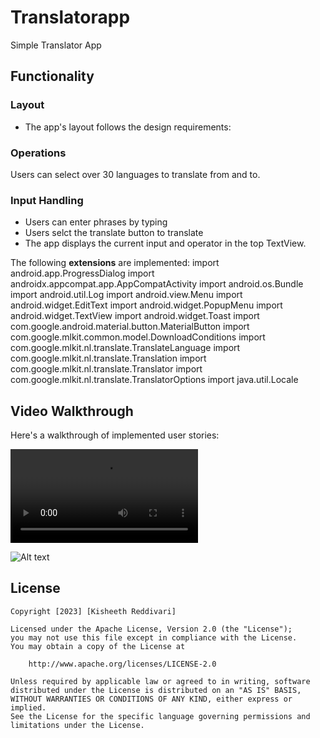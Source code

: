 # Translatorapp
Simple Translator App

## Functionality

### Layout
- The app's layout follows the design requirements:
   

### Operations
Users can select over 30 languages to translate from and to. 


### Input Handling
- Users can enter phrases by typing
- Users selct the translate button to translate
- The app displays the current input and operator in the top TextView.



The following **extensions** are implemented:
import android.app.ProgressDialog
import androidx.appcompat.app.AppCompatActivity
import android.os.Bundle
import android.util.Log
import android.view.Menu
import android.widget.EditText
import android.widget.PopupMenu
import android.widget.TextView
import android.widget.Toast
import com.google.android.material.button.MaterialButton
import com.google.mlkit.common.model.DownloadConditions
import com.google.mlkit.nl.translate.TranslateLanguage
import com.google.mlkit.nl.translate.Translation
import com.google.mlkit.nl.translate.Translator
import com.google.mlkit.nl.translate.TranslatorOptions
import java.util.Locale


## Video Walkthrough

Here's a walkthrough of implemented user stories:



<video src="Translatorapp%20%E2%80%93%20MainActivity.kt%20%5BTranslatorapp.app.main%5D%202023-10-03%2012-07-12.mp4" controls title="Title"></video>

![Alt text](TranslatorApp.gif)


## License

    Copyright [2023] [Kisheeth Reddivari]

    Licensed under the Apache License, Version 2.0 (the "License");
    you may not use this file except in compliance with the License.
    You may obtain a copy of the License at

        http://www.apache.org/licenses/LICENSE-2.0

    Unless required by applicable law or agreed to in writing, software
    distributed under the License is distributed on an "AS IS" BASIS,
    WITHOUT WARRANTIES OR CONDITIONS OF ANY KIND, either express or implied.
    See the License for the specific language governing permissions and
    limitations under the License.
